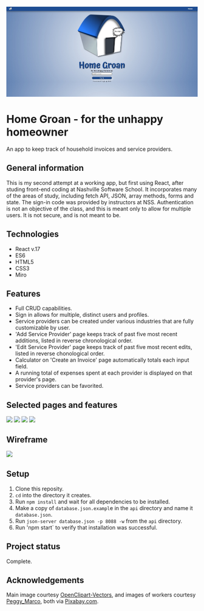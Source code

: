 
![Homepage](https://github.com/brianminges/homegroan/blob/main/public/images/homepage.jpg?raw=true)

# Home Groan - for the unhappy homeowner
An app to keep track of household invoices and service providers.

## General information
This is my second attempt at a working app, but first using React, after studing front-end coding at Nashville Software School. It incorporates many of the areas of study, including fetch API, JSON, array methods, forms and state. The sign-in code was provided by instructors at NSS. Authentication is not an objective of the class, and this is meant only to allow for multiple users. It is not secure, and is not meant to be. 

## Technologies
- React v.17
- ES6
- HTML5
- CSS3
- Miro

## Features  
- Full CRUD capabilities.
- Sign in allows for multiple, distinct users and profiles.
- Service providers can be created under various industries that are fully customizable by user.  
- 'Add Service Provider' page keeps track of past five most recent additions, listed in reverse chronological order.
- 'Edit Service Provider' page keeps track of past five most recent edits, listed in reverse chonological order.
- Calculator on 'Create an Invoice' page automatically totals each input field.
- A running total of expenses spent at each provider is displayed on that provider's page.
- Service providers can be favorited.

## Selected pages and features
<img src="https://user-images.githubusercontent.com/91277363/182010562-acc7d339-3d1f-4c1a-84ec-0e1f21495eff.png?raw=true" height="400" >
<img src="https://user-images.githubusercontent.com/91277363/182010753-83455392-77d6-458e-8d2b-5b371d8ae342.png?raw=true" height="400" >
<img src="https://user-images.githubusercontent.com/91277363/182010833-00f3074f-0e49-4933-9038-4014af3e4f4d.gif?raw=true" height="200" >
<img src="https://user-images.githubusercontent.com/91277363/182010798-42714d62-ddec-4bc6-ba59-a5b6f06e12d5.gif?raw=true" height="300" >

## Wireframe
<img src="https://user-images.githubusercontent.com/91277363/182011178-13afa8f9-84c0-44b9-8633-d9b9fc7d028a.png?raw=true" height="500" >

## Setup
1. Clone this reposity.
2. `cd` into the directory it creates.
3. Run `npm install` and wait for all dependencies to be installed.
4. Make a copy of `database.json.exampl`e in the `api` directory and name it `database.json`.
5. Run `json-server database.json -p 8088 -w` from the `api` directory.
6. Run 'npm start` to verify that installation was successful. 
 
## Project status
Complete. 

## Acknowledgements
Main image courtesy [OpenClipart-Vectors](https://pixabay.com/users/openclipart-vectors-30363/), and images of workers courtesy [Peggy_Marco](https://pixabay.com/users/peggy_marco-1553824/), both via [Pixabay.com](https://pixabay.com/). 
